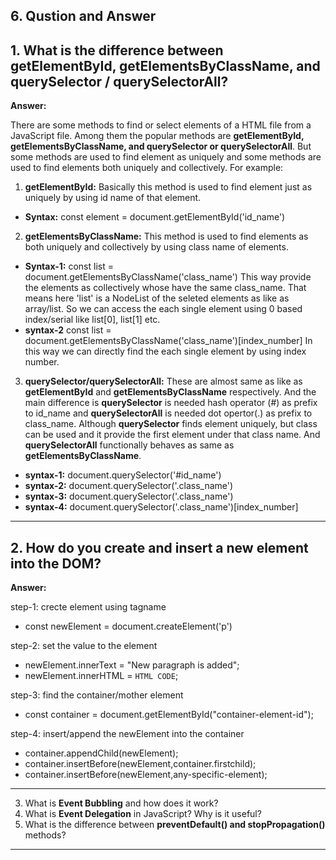 ## 6. Qustion and Answer

## 1. What is the difference between **getElementById, getElementsByClassName, and querySelector / querySelectorAll**?
**Answer:** 

There are some methods to find or select elements of a HTML file from a JavaScript file. Among them the popular methods are **getElementById, getElementsByClassName, and querySelector or querySelectorAll**. But some methods are used to find element as uniquely and some methods are used to find elements both uniquely and collectively. For example:
1. **getElementById:** Basically this method is used to find element just as uniquely by using id name of that element. 
- **Syntax:** const element = document.getElementById('id_name')
2. **getElementsByClassName:** This method is used to find elements as both uniquely and collectively by using class name of elements.
- **Syntax-1:** const list = document.getElementsByClassName('class_name')
This way provide the elements as collectively whose have the same class_name. That means here 'list' is a NodeList of the seleted elements as like as array/list. So we can access the each single element using 0 based index/serial like list[0], list[1] etc.
- **syntax-2** const list = document.getElementsByClassName('class_name')[index_number]
In this way we can directly find the each single element by using index number.
3. **querySelector/querySelectorAll:** These are almost same as like as **getElementById** and **getElementsByClassName** respectively. And the main difference is **querySelector** is needed hash operator (#) as prefix to id_name and **querySelectorAll** is needed dot opertor(.) as prefix to class_name. Although **querySelector** finds element uniquely, but class can be used and it provide the first element under that class name. And **querySelectorAll** functionally behaves as same as **getElementsByClassName**.
- **syntax-1:** document.querySelector('#id_name') 
- **syntax-2:** document.querySelector('.class_name') 
- **syntax-3:** document.querySelector('.class_name') 
- **syntax-4:** document.querySelector('.class_name')[index_number]
---

## 2. How do you **create and insert a new element into the DOM**?
**Answer:**

step-1: crecte element using tagname
- const newElement = document.createElement('p')

step-2: set the value to the element
- newElement.innerText = "New paragraph is added";
- newElement.innerHTML = `HTML CODE`;

step-3: find the container/mother element
- const container = document.getElementById("container-element-id");

step-4: insert/append the newElement into the container
- container.appendChild(newElement);
- container.insertBefore(newElement,container.firstchild);
- container.insertBefore(newElement,any-specific-element);
---
3. What is **Event Bubbling** and how does it work?
4. What is **Event Delegation** in JavaScript? Why is it useful?
5. What is the difference between **preventDefault() and stopPropagation()** methods?
---